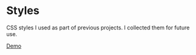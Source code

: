 # Styles
CSS styles I used as part of previous projects. I collected them for future use.

[Demo](https://jsfiddle.net/elshinnaweyom/qkff1v9u/1/)

